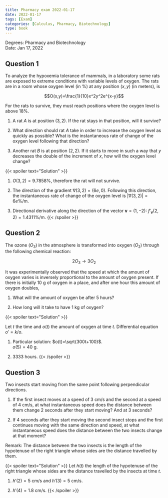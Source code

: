 ```yaml
---
title: Pharmacy exam 2022-01-17
date: 2022-01-17
tags: [Exam]
categories: [Calculus, Pharmacy, Biotechnology]
type: book
---
```


Degrees: Pharmacy and Biotechnology  
Date: Jan 17, 2022

## Question 1

To analyze the hypoxemia tolerance of mammals, in a laboratory some rats are exposed to extreme conditions with variable levels of oxygen. The rats are in a room whose oxygen level (in %) at any position $(x,y)$ (in meters), is 

$$O(x,y)=\frac{1}{10}x^2y^2e^{x-y}$$ 

For the rats to survive, they must reach positions where the oxygen level is above 18%. 

1. A rat $A$ is at position $(3,2)$. If the rat stays in that position, will it survive? 

2. What direction should rat $A$ take in order to increase the oxygen level as quickly as possible? What is the instantaneous rate of change of the oxygen level following that direction? 

3. Another rat $B$ is at position $(2,2)$. If it starts to move in such a way that $y$ decreases the double of the increment of $x$, how will the oxygen level change? 

{{< spoiler text="Solution" >}} 

1. $O(3,2)=9.7858$%, therefore the rat will not survive.

2. The direction of the gradient $\nabla(3,2) = (6e,0)$. Following this direction, the instantaneous rate of change of the oxygen level is $|\nabla(3,2)|=6e$%/m.

3. Directional derivative along the direction of the vector $\mathbf{v}=(1,-2)$: $f'_{\mathbf{v}}(2,2)=1.4311$%/m.
{{< /spoiler >}}

## Question 2

The ozone ($O_3$) in the atmosphere is transformed into oxygen ($O_2$) through the following chemical reaction: 

$$2O_3 \rightarrow 3O_2$$ 

It was experimentally observed that the speed at which the amount of oxygen varies is inversely proportional to the amount of oxygen present. If there is initially 10 g of oxygen in a place, and after one hour this amount of oxygen doubles, 

1. What will the amount of oxygen be after 5 hours? 

2. How long will it take to have 1 kg of oxygen? 

{{< spoiler text="Solution" >}}

Let $t$ the time and $o(t)$ the amount of oxygen at time $t$. Differential equation $o'=k/o$.

1. Particular solution: $o(t)=\sqrt{300t+100}$.  
$o(5)=40$ g.

2. $3333$ hours.
{{< /spoiler >}}

## Question 3

Two insects start moving from the same point following perpendicular directions. 

1. If the first insect moves at a speed of 3 cm/s and the second at a speed of 4 cm/s, at what instantaneous speed does the distance between them change 2 seconds after they start moving? And at 3 seconds? 

2. If 4 seconds after they start moving the second insect stops and the first continues moving with the same direction and speed, at what instantaneous speed does the distance between the two insects change at that moment? 

Remark: The distance between the two insects is the length of the hypotenuse of the right triangle whose sides are the distance travelled by them. 


{{< spoiler text="Solution" >}}
Let $h(t)$ the length of the hypotenuse of the right triangle whose sides are the distance travelled by the insects at time $t$.

1. $h'(2)=5$ cm/s and $h'(3)=5$ cm/s.

2. $h'(4)=1.8$ cm/s.
{{< /spoiler >}}